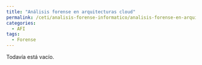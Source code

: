 ```yaml
---
title: "Análisis forense en arquitecturas cloud"
permalink: /ceti/analisis-forense-informatico/analisis-forense-en-arquitecturas-cloud
categories:
  - AFI
tags:
  - Forense
---
```


Todavía está vacío.
